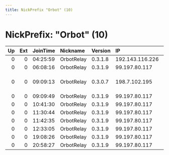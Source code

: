 ```yaml
---
title: NickPrefix "Orbot" (10)
---
```


# NickPrefix: "Orbot" (10)

|   Up |   Ext | JoinTime   | Nickname   | Version   | IP              | AS                       | CC   |   ORp |   Dirp | OS    | Contact   |   eFamMembers |
|-----:|------:|:-----------|:-----------|:----------|:----------------|:-------------------------|:-----|------:|-------:|:------|:----------|--------------:|
|    0 |     0 | 04:25:59   | OrbotRelay | 0.3.1.8   | 192.143.116.226 | Afrihost                 | za   |  9001 |      0 | Linux | None      |             1 |
|    0 |     0 | 06:08:16   | OrbotRelay | 0.3.1.9   | 99.197.80.117   | ViaSat,Inc.              | us   |  9001 |      0 | Linux | None      |             1 |
|    0 |     0 | 09:09:13   | OrbotRelay | 0.3.0.7   | 198.7.102.195   | HugeServer Networks, LLC | us   |  9001 |      0 | Linux | None      |             1 |
|    0 |     0 | 09:09:49   | OrbotRelay | 0.3.1.9   | 99.197.80.117   | ViaSat,Inc.              | us   |  9001 |      0 | Linux | None      |             1 |
|    0 |     0 | 10:41:30   | OrbotRelay | 0.3.1.9   | 99.197.80.117   | ViaSat,Inc.              | us   |  9001 |      0 | Linux | None      |             1 |
|    0 |     0 | 11:30:44   | OrbotRelay | 0.3.1.9   | 99.197.80.117   | ViaSat,Inc.              | us   |  9001 |      0 | Linux | None      |             1 |
|    0 |     0 | 11:42:35   | OrbotRelay | 0.3.1.9   | 99.197.80.117   | ViaSat,Inc.              | us   |  9001 |      0 | Linux | None      |             1 |
|    0 |     0 | 12:33:05   | OrbotRelay | 0.3.1.9   | 99.197.80.117   | ViaSat,Inc.              | us   |  9001 |      0 | Linux | None      |             1 |
|    0 |     0 | 19:08:26   | OrbotRelay | 0.3.1.9   | 99.197.80.117   | ViaSat,Inc.              | us   |  9001 |      0 | Linux | None      |             1 |
|    0 |     0 | 20:58:27   | OrbotRelay | 0.3.1.9   | 99.197.80.117   | ViaSat,Inc.              | us   |  9001 |      0 | Linux | None      |             1 |
